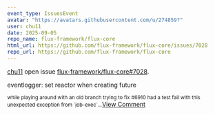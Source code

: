 ```yaml
---
event_type: IssuesEvent
avatar: "https://avatars.githubusercontent.com/u/274859?"
user: chu11
date: 2025-09-05
repo_name: flux-framework/flux-core
html_url: https://github.com/flux-framework/flux-core/issues/7028
repo_url: https://github.com/flux-framework/flux-core
---
```


<a href='https://github.com/chu11' target='_blank'>chu11</a> open issue <a href='https://github.com/flux-framework/flux-core/issues/7028' target='_blank'>flux-framework/flux-core#7028</a>.

<p>eventlogger: set reactor when creating future</p><small>while playing around with an old branch trying to fix #6910 had a test fail with this unexpected exception from `job-exec`...</small><a href='https://github.com/flux-framework/flux-core/issues/7028' target='_blank'>View Comment</a>